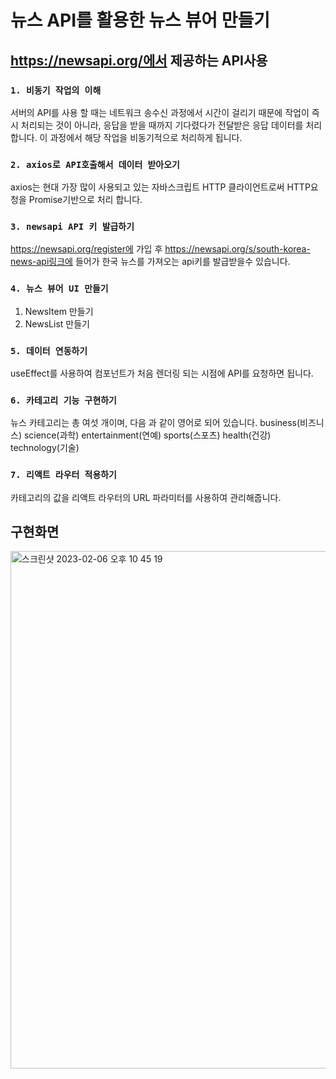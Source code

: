 # 뉴스 API를 활용한 뉴스 뷰어 만들기



## https://newsapi.org/에서 제공하는 API사용


### `1. 비동기 작업의 이해`

서버의 API를 사용 할 때는 네트워크 송수신 과정에서 시간이 걸리기 때문에 작업이 즉시 처리되는 것이 아니라, 응답을 받을 때까지 기다렸다가 전달받은 응답 데이터를 처리 합니다. 이 과정에서 해당 작업을 비동기적으로 처리하게 됩니다.


### `2. axios로 API호출해서 데이터 받아오기`

axios는 현대 가장 많이 사용되고 있는 자바스크립트 HTTP 클라이언트로써 HTTP요청을 Promise기반으로 처리 합니다.

### `3. newsapi API 키 발급하기`

https://newsapi.org/register에 가입 후 https://newsapi.org/s/south-korea-news-api링크에 들어가 한국 뉴스를 가져오는 api키를 발급받을수 있습니다. 


### `4. 뉴스 뷰어 UI 만들기`

1. NewsItem 만들기
2. NewsList 만들기

### `5. 데이터 연동하기`

useEffect를 사용하여 컴포넌트가 처음 렌더링 되는 시점에 API를 요청하면 됩니다.

### `6. 카테고리 기능 구현하기`

뉴스 카테고리는 총 여섯 개이며, 다음 과 같이 영어로 되어 있습니다.
business(비즈니스) science(과학) entertainment(연예) sports(스포츠) health(건강) technology(기술)

### `7. 리액트 라우터 적용하기`

카테고리의 값을 리액트 라우터의 URL 파라미터를 사용하여 관리해줍니다.

## 구현화면
<img width="828" alt="스크린샷 2023-02-06 오후 10 45 19" src="https://user-images.githubusercontent.com/98483125/216987429-17a237a4-973d-4527-b602-113707bbb5d3.png">


